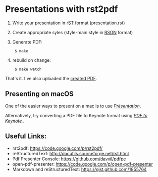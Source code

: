 Presentations with rst2pdf
==========================

1. Write your presentation in [rST](http://docutils.sourceforge.net/rst.html) format (presentation.rst)
2. Create appropriate syles (style-main.style in [RSON](http://code.google.com/p/rson/) format)
3. Generate PDF:

        $ make

4. rebuild on change:

        $ make watch

That's it. I've also uploaded the [created PDF](http://akrabat.com/stuff/rst2pdf_example_presentation.pdf).


Presenting on macOS
-------------------

One of the easier ways to present on a mac is to use [*Présentation*](http://iihm.imag.fr/blanch/software/osx-presentation/).

Alternatively, try converting a PDF file to Keynote format using [*PDF to Keynote* ](https://www.cs.hmc.edu/~oneill/freesoftware/pdftokeynote.html).



Useful Links:
-------------

* rst2pdf: https://code.google.com/p/rst2pdf/
* reStructuredText: http://docutils.sourceforge.net/rst.html
* Pdf Presenter Console: https://github.com/davvil/pdfpc
* open-pdf-presenter: https://code.google.com/p/open-pdf-presenter
* Markdown and reStructuredText: https://gist.github.com/1855764
